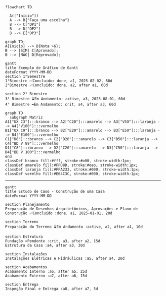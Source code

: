 
```mermaid
flowchart TD

  A(["Início"])
  A --> B{"Faça uma escolha"}
  B --> C["OP1"]
  B --> D["OP2"]
  B --> E["OP3"]
```

```mermaid
graph TD;
A[Inicio] --> B{Nota >6};
B --> |SIM| C[Aprovado];
B --> |NÃO| D[Reprovado];
```

```mermaid
gantt
title Exemplo de Gráfico de Gantt
dateFormat YYYY-MM-DD
section 1°Semestre
1°Bimestre ✅Concluido: done, a1, 2025-02-02, 60d
2°Bimestre ✅Concluido: done, a2, after a1, 60d

section 2° Bimestre
3° Bimestre ⌛Em Andamento: active, a3, 2025-08-01, 60d
4° Bimestre ➡️Em Andamento: crit, a4, after a3, 60d
```



```mermaid
graph TD
  subgraph Matriz
A1["UX C3"]:::branco --> A2["C20"]:::amarelo --> A3["V5O"]:::laranja --> A4["V100"]:::vermelho
B1["UX C9"]:::branco --> B2["E20"]:::amarelo --> B3["E50"]:::laranja --> B4["E100"]:::vermelho
C1["D8"]:::branco --> C2["D20"]:::amarelo --> C3["D50"]:::laranja --> C4["BD V 89"]:::vermelho
D1["C8"]:::branco --> D2["C20"]:::amarelo --> D3["C50"]:::laranja --> D4["BD V 100"]:::vermelho
end
classDef branco fill:#fff, stroke:#o00, stroke-width:1px;
classDef amarelo fill:#FFD8D, stroke:#oeo, stroke-width:1px;
classDef laranja fill:#FFA233, stroke:#000, stroke-width:1px;
classDef vermlho fill:#E64C3C, stroke:#000, stroke-width:1px;
```

---


```mermaid
gantt
title Estudo de Caso - Construção de uma Casa
dateFormat YYYY-MM-DD

section Planejamento
Preparação de Desenhos Arquitetônicos, Aprovações e Plano de Construção ✅Concluído :done, a1, 2025-01-01, 20d

section Terreno
Preparação do Terreno ⌛Em Andamento :active, a2, after a1, 10d

section Estrutura
Fundação ➡️Pendente :crit, a3, after a2, 15d
Estrutura da Casa :a4, after a3, 30d

section Instalações
Instalações Elétricas e Hidráulicas :a5, after a4, 20d

section Acabamentos
Acabamento Interno :a6, after a5, 25d
Acabamento Externo :a7, after a6, 15d

section Entrega
Inspeção Final e Entrega :a8, after a7, 5d

```



<!-- ```mermaid
gantt
title Construção de uma Casa
dateFormat YYYY-MM-DD
section Planejamento
Planejamento e Aprovações ✅:done, a1, 2025-01-01, 20d

section Terreno
Preparação do Terreno ⌛:active, a2, after a1, 10d

section Estrutura
Fundação ➡️:crit, a3, after a2, 15d
Estrutura da Casa :a4, after a3, 30d

section Instalações
Instalações Elétricas e Hidráulicas :a5, after a4, 20d

section Acabamentos
Acabamento Interno :a6, after a5, 25d
Acabamento Externo :a7, after a6, 15d

section Entrega
Inspeção Final e Entrega :a8, after a7, 5d
``` -->

<!-- ```mermaid
gantt
    title Gráfico de Gantt - Sistema de Cadastro de Empresas Parceiras
    dateFormat  YYYY-MM-DD
    axisFormat  %Y-%m-%d
    
    section Pré-Desenvolvimento (Planejamento)
    Levantamento de Requisitos e Documentação :a1, 2025-10-01, 10d
    Elaboração de Rascunhos e Layout UI/UX :a2, after a1, 8d
    
    section Fase de Desenvolvimento I (Entregas 1, 2 e 3)
    Configuração do Ambiente e DB (Setup) :d1, after a2, 5d
    Programação Módulo Login (Entrega 1 - Semana 3) :d2, after d1, 10d
    Programação CRUD de Empresas (Entrega 2 - Semana 6) :d3, after d2, 15d
    Implementação do Upload de Logotipo (Entrega 3 - Semana 8) :d4, after d3, 10d
    
    section Fase de Desenvolvimento II (Entregas 4 e 5)
    Desenvolvimento dos Relatórios (Entrega 4 - Semana 10) :d5, after d4, 10d
    Configuração Painel Admin e Permissões (Entrega 5 - Semana 12) :d6, after d5, 10d

    section Testes e Implantação (Entrega Final - Mês 6)
    Testes Unitários e de Integração (QA) :t1, after d6, 15d
    Testes de Usabilidade com Usuários Convidados :t2, after t1, 10d
    Correções e Ajustes Finais :i1, after t2, 10d
    Implantação Final no Servidor e Entrega ao Cliente (Mês 6) :i2, after i1, 5d
``` -->



